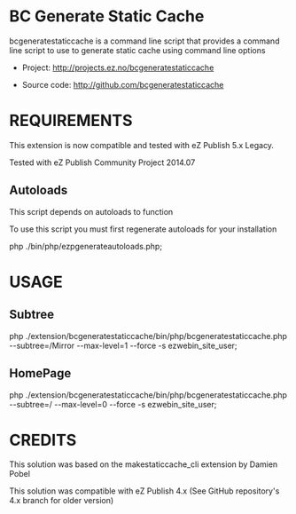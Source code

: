 BC Generate Static Cache
========================

bcgeneratestaticcache is a command line script that provides a command line script to use to generate static cache using command line options

- Project: http://projects.ez.no/bcgeneratestaticcache

- Source code: http://github.com/bcgeneratestaticcache


REQUIREMENTS
============

This extension is now compatible and tested with eZ Publish 5.x Legacy.

Tested with eZ Publish Community Project 2014.07

Autoloads
---------

This script depends on autoloads to function

To use this script you must first regenerate autoloads for your installation

php ./bin/php/ezpgenerateautoloads.php;


USAGE
=====

Subtree
-------

php ./extension/bcgeneratestaticcache/bin/php/bcgeneratestaticcache.php --subtree=/Mirror --max-level=1 --force -s ezwebin_site_user;

HomePage
--------

php ./extension/bcgeneratestaticcache/bin/php/bcgeneratestaticcache.php --subtree=/ --max-level=0 --force -s ezwebin_site_user;


CREDITS
=======

This solution was based on the makestaticcache_cli extension by Damien Pobel

This solution was compatible with eZ Publish 4.x (See GitHub repository's 4.x branch for older version)
